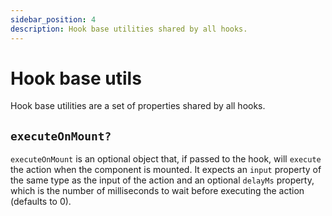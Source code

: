 ```yaml
---
sidebar_position: 4
description: Hook base utilities shared by all hooks.
---
```


# Hook base utils

Hook base utilities are a set of properties shared by all hooks.

## `executeOnMount?`

`executeOnMount` is an optional object that, if passed to the hook, will `execute` the action when the component is mounted. It expects an `input` property of the same type as the input of the action and an optional `delayMs` property, which is the number of milliseconds to wait before executing the action (defaults to 0).